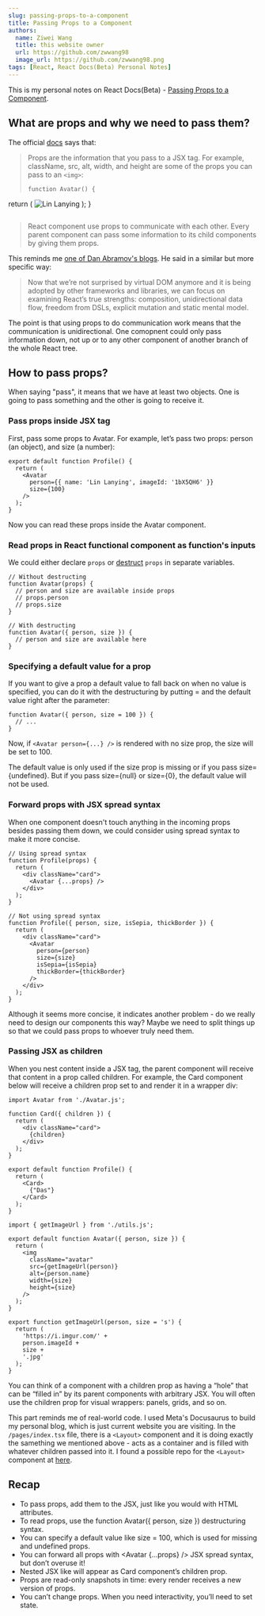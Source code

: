 ```yaml
---
slug: passing-props-to-a-component
title: Passing Props to a Component
authors:
  name: Ziwei Wang
  title: this website owner
  url: https://github.com/zwwang98
  image_url: https://github.com/zwwang98.png
tags: [React, React Docs(Beta) Personal Notes]
---
```


This is my personal notes on React Docs(Beta) - [Passing Props to a Component](https://beta.reactjs.org/learn/passing-props-to-a-component).

## What are props and why we need to pass them?
The official [docs](https://beta.reactjs.org/learn/passing-props-to-a-component) says that:
> Props are the information that you pass to a JSX tag. For example, className, src, alt, width, and height are some of the props you can pass to an `<img>`:
> ```
> function Avatar() {
  return (
    <img
      className="avatar"
      src="https://i.imgur.com/1bX5QH6.jpg"
      alt="Lin Lanying"
      width={100}
      height={100}
    />
  );
}
> ```

> React component use props to communicate with each other. Every parent component can pass some information to its child components by giving them props.

This reminds me [one of Dan Abramov's blogs](https://medium.com/@dan_abramov/youre-missing-the-point-of-react-a20e34a51e1a). He said in a similar but more specific way:
> Now that we’re not surprised by virtual DOM anymore and it is being adopted by other frameworks and libraries, we can focus on examining React’s true strengths: composition, unidirectional data flow, freedom from DSLs, explicit mutation and static mental model.

The point is that using props to do communication work means that the communication is unidirectional. One comopnent could only pass information down, not up or to any other component of another branch of the whole React tree.

## How to pass props?
When saying "pass", it means that we have at least two objects. One is going to pass something and the other is going to receive it.

### Pass props inside JSX tag
First, pass some props to Avatar. For example, let’s pass two props: person (an object), and size (a number):
```
export default function Profile() {
  return (
    <Avatar
      person={{ name: 'Lin Lanying', imageId: '1bX5QH6' }}
      size={100}
    />
  );
}
```
Now you can read these props inside the Avatar component.

### Read props in React functional component as function's inputs
We could either declare `props` or [destruct](https://developer.mozilla.org/en-US/docs/Web/JavaScript/Reference/Operators/Destructuring_assignment#Unpacking_fields_from_objects_passed_as_a_function_parameter) `props` in separate variables.
```
// Without destructing
function Avatar(props) {
  // person and size are available inside props
  // props.person
  // props.size
}
```
```
// With destructing
function Avatar({ person, size }) {
  // person and size are available here
}
```

### Specifying a default value for a prop
If you want to give a prop a default value to fall back on when no value is specified, you can do it with the destructuring by putting = and the default value right after the parameter:
```
function Avatar({ person, size = 100 }) {
  // ...
}
```

Now, if `<Avatar person={...} />` is rendered with no size prop, the size will be set to 100.

The default value is only used if the size prop is missing or if you pass size={undefined}. But if you pass size={null} or size={0}, the default value will not be used.

### Forward props with JSX spread syntax
When one component doesn't touch anything in the incoming props besides passing them down, we could consider using spread syntax to make it more concise.
```
// Using spread syntax
function Profile(props) {
  return (
    <div className="card">
      <Avatar {...props} />
    </div>
  );
}
```
```
// Not using spread syntax
function Profile({ person, size, isSepia, thickBorder }) {
  return (
    <div className="card">
      <Avatar
        person={person}
        size={size}
        isSepia={isSepia}
        thickBorder={thickBorder}
      />
    </div>
  );
}
```

Although it seems more concise, it indicates another problem - do we really need to design our components this way?
Maybe we need to split things up so that we could pass props to whoever truly need them.


### Passing JSX as children
When you nest content inside a JSX tag, the parent component will receive that content in a prop called children.
For example, the Card component below will receive a children prop set to <Avatar /> and render it in a wrapper div:
```
import Avatar from './Avatar.js';

function Card({ children }) {
  return (
    <div className="card">
      {children}
    </div>
  );
}

export default function Profile() {
  return (
    <Card>
      {"Das"}
    </Card>
  );
}
```
```
import { getImageUrl } from './utils.js';

export default function Avatar({ person, size }) {
  return (
    <img
      className="avatar"
      src={getImageUrl(person)}
      alt={person.name}
      width={size}
      height={size}
    />
  );
}

```
```
export function getImageUrl(person, size = 's') {
  return (
    'https://i.imgur.com/' +
    person.imageId +
    size +
    '.jpg'
  );
}
```

You can think of a component with a children prop as having a “hole” that can be “filled in” by its parent components with arbitrary JSX. You will often use the children prop for visual wrappers: panels, grids, and so on.

This part reminds me of real-world code. I used Meta's Docusaurus to build my personal blog, which is just current website you are visiting.
In the `/pages/index.tsx` file, there is a `<Layout>` component and it is doing exactly the samething we mentioned above - acts as a container and is filled with whatever children passed into it. I found a possible repo for the `<Layout>` component at [here](https://github.com/facebook/docusaurus/blob/73ee356949e6baf70732c69cf6be8d8919f3f75a/packages/docusaurus-theme-classic/src/theme/Layout/index.tsx).


## Recap
- To pass props, add them to the JSX, just like you would with HTML attributes.
- To read props, use the function Avatar({ person, size }) destructuring syntax.
- You can specify a default value like size = 100, which is used for missing and undefined props.
- You can forward all props with <Avatar {...props} /> JSX spread syntax, but don’t overuse it!
- Nested JSX like <Card><Avatar /></Card> will appear as Card component’s children prop.
- Props are read-only snapshots in time: every render receives a new version of props.
- You can’t change props. When you need interactivity, you’ll need to set state.